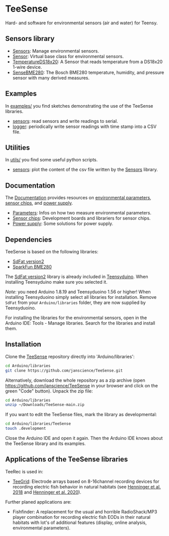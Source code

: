 # TeeSense

Hard- and software for environmental sensors (air and water) for Teensy.


## Sensors library

- [Sensors](src/Sensors.h): Manage environmental sensors.
- [Sensor](src/Sensor.h): Virtual base class for environmental sensors.
- [TemperatureDS18x20](src/TemperatureDS18x20.h): A Sensor that reads temperature from a DS18x20 1-wire device.
- [SenseBME280](src/SenseBME280.h): The Bosch BME280 temperature, humidity, and pressure sensor with many derived measures.


## Examples

In [examples/](examples) you find sketches demonstrating the use of
the TeeSense libraries.

- [sensors](examples/sensors): read sensors and write readings to serial.
- [logger](examples/logger): periodically write sensor readings with time stamp into a CSV file.


## Utilities

In [utils/](utils) you find some useful python scripts.

- [sensors](utils/sensors): plot the content of the csv file written by the [Sensors](src/Sensors.h) library.


## Documentation

The [Documentation](docs/) provides resources on [environmental
parameters](docs/parameters/), [sensor chips](docs/chips/), and [power
supply](docs/power/).

- [Parameters](docs/parameters/): Infos on how two measure
  environmental parameters.
- [Sensor chips](docs/chips/): Development boards and librariers for
  sensor chips.
- [Power supply](docs/power/): Some solutions for power supply.


## Dependencies

TeeSense is based on the following libraries:

- [SdFat version2](https://github.com/greiman/SdFat)
- [SparkFun BME280](https://github.com/sparkfun/SparkFun_BME280_Arduino_Library)

The [SdFat version2](https://github.com/greiman/SdFat) library is
already included in
[Teensyduino](https://www.pjrc.com/teensy/teensyduino.html). When
installing Teensyduino make sure you selected it.

_Note_: you need Arduino 1.8.19 and Teensyduoino 1.56 or higher! When
installing Teensyduoino simply select all libraries for installation.
Remove `SdFat` from your `Arduino/libraries` folder, they are now
supplied by Teensyduoino.

For installing the libraries for the environmental sensors, open in
the Arduino IDE: Tools - Manage libraries. Search for the libraries
and install them.


## Installation

Clone the [TeeSense](https://github.com/janscience/TeeSense) repository
directly into 'Arduino/libraries':
```sh
cd Arduino/libraries
git clone https://github.com/janscience/TeeSense.git
```

Alternatively, download the whole repository as a zip archive (open
https://github.com/janscience/TeeSense in your browser and click on the
green "Code" button). Unpack the zip file:
```sh
cd Arduino/libraries
unzip ~/Downloads/TeeSense-main.zip
```

If you want to edit the TeeSense files, mark the library as developmental:
```sh
cd Arduino/libraries/TeeSense
touch .development
```

Close the Arduino IDE and open it again. Then the Arduino IDE knows
about the TeeSense library and its examples.


## Applications of the TeeSense libraries

TeeRec is used in:

- [TeeGrid](https://github.com/janscience/TeeGrid): Electrode arrays
  based on 8-16channel recording devices for recording electric fish
  behavior in natural habitats (see [Henninger et
  al. 2018](https://doi.org/10.1523/JNEUROSCI.0350-18.2018) and
  [Henninger et al. 2020](https://doi.org/10.1242/jeb.206342)).

Further planed applications are:

- Fishfinder: A replacement for the usual and horrible RadioShack/MP3
  player combination for recording electric fish EODs in their natural
  habitats with lot's of additional features (display, online
  analysis, environmental parameters).
